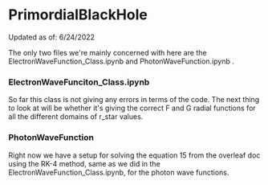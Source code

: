 # PrimordialBlackHole

Updated as of: 6/24/2022

The only two files we're mainly concerned with here are the ElectronWaveFunction_Class.ipynb and PhotonWaveFunction.ipynb . 

### ElectronWaveFunciton_Class.ipynb 

So far this class is not giving any errors in terms of the code. The next thing to look at will be whether it's giving the correct F and G radial functions for all the different domains of r_star values. 

  
### PhotonWaveFunction

Right now we have a setup for solving the equation 15 from the overleaf doc using the RK-4 method, same as we did in the ElectronWaveFunction_Class.ipynb, for the photon wave functions.
